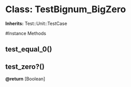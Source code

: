 # Class: TestBignum_BigZero
**Inherits:** Test::Unit::TestCase
    




#Instance Methods
## test_equal_0() [](#method-i-test_equal_0)

## test_zero?() [](#method-i-test_zero?)

**@return** [Boolean] 

